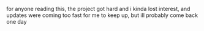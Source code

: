 for anyone reading this, the project got hard and i kinda lost interest, and updates were coming too fast for me to keep up, but ill probably come back one day
